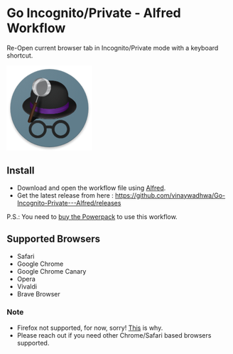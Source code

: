 # Go Incognito/Private - Alfred Workflow
Re-Open current browser tab in Incognito/Private mode with a keyboard shortcut.

![Logo](logo.png)

## Install

- Download and open the workflow file using [Alfred](https://www.alfredapp.com/).
- Get the latest release from here : https://github.com/vinaywadhwa/Go-Incognito-Private---Alfred/releases


P.S.: You need to [buy the Powerpack](https://buy.alfredapp.com/) to use this workflow.


## Supported Browsers
- Safari
- Google Chrome
- Google Chrome Canary
- Opera
- Vivaldi
- Brave Browser

### Note
- Firefox not supported, for now, sorry! [This](https://www.alfredforum.com/topic/2013-how-to-get-frontmost-tab%E2%80%99s-url-and-title-of-various-browsers/) is why.
- Please reach out if you need other Chrome/Safari based browsers supported.
